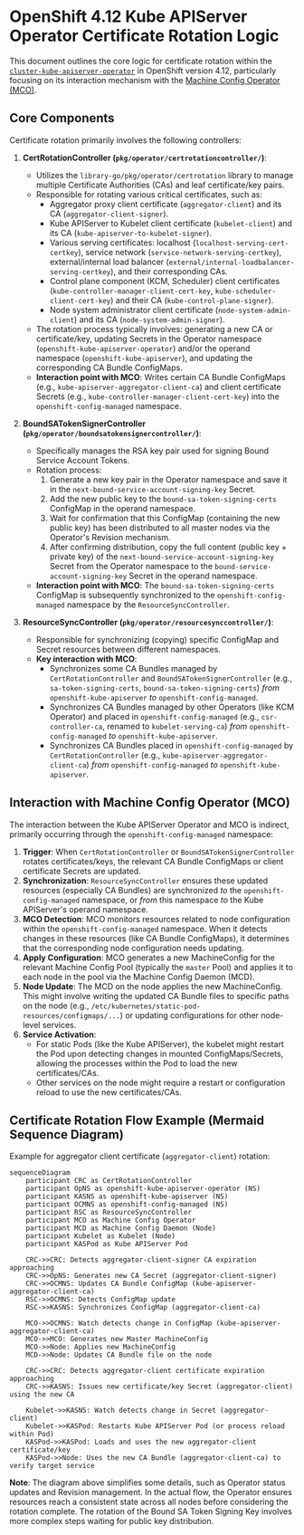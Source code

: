 # OpenShift 4.12 Kube APIServer Operator Certificate Rotation Logic

This document outlines the core logic for certificate rotation within the [`cluster-kube-apiserver-operator`](https://github.com/openshift/cluster-kube-apiserver-operator/tree/release-4.12) in OpenShift version 4.12, particularly focusing on its interaction mechanism with the [Machine Config Operator (MCO)](https://github.com/openshift/machine-config-operator/tree/release-4.12).

## Core Components

Certificate rotation primarily involves the following controllers:

1.  **CertRotationController (`pkg/operator/certrotationcontroller/`)**:
    *   Utilizes the `library-go/pkg/operator/certrotation` library to manage multiple Certificate Authorities (CAs) and leaf certificate/key pairs.
    *   Responsible for rotating various critical certificates, such as:
        *   Aggregator proxy client certificate (`aggregator-client`) and its CA (`aggregator-client-signer`).
        *   Kube APIServer to Kubelet client certificate (`kubelet-client`) and its CA (`kube-apiserver-to-kubelet-signer`).
        *   Various serving certificates: localhost (`localhost-serving-cert-certkey`), service network (`service-network-serving-certkey`), external/internal load balancer (`external/internal-loadbalancer-serving-certkey`), and their corresponding CAs.
        *   Control plane component (KCM, Scheduler) client certificates (`kube-controller-manager-client-cert-key`, `kube-scheduler-client-cert-key`) and their CA (`kube-control-plane-signer`).
        *   Node system administrator client certificate (`node-system-admin-client`) and its CA (`node-system-admin-signer`).
    *   The rotation process typically involves: generating a new CA or certificate/key, updating Secrets in the Operator namespace (`openshift-kube-apiserver-operator`) and/or the operand namespace (`openshift-kube-apiserver`), and updating the corresponding CA Bundle ConfigMaps.
    *   **Interaction point with MCO**: Writes certain CA Bundle ConfigMaps (e.g., `kube-apiserver-aggregator-client-ca`) and client certificate Secrets (e.g., `kube-controller-manager-client-cert-key`) into the `openshift-config-managed` namespace.

2.  **BoundSATokenSignerController (`pkg/operator/boundsatokensignercontroller/`)**:
    *   Specifically manages the RSA key pair used for signing Bound Service Account Tokens.
    *   Rotation process:
        1.  Generate a new key pair in the Operator namespace and save it in the `next-bound-service-account-signing-key` Secret.
        2.  Add the new public key to the `bound-sa-token-signing-certs` ConfigMap in the operand namespace.
        3.  Wait for confirmation that this ConfigMap (containing the new public key) has been distributed to all master nodes via the Operator's Revision mechanism.
        4.  After confirming distribution, copy the full content (public key + private key) of the `next-bound-service-account-signing-key` Secret from the Operator namespace to the `bound-service-account-signing-key` Secret in the operand namespace.
    *   **Interaction point with MCO**: The `bound-sa-token-signing-certs` ConfigMap is subsequently synchronized to the `openshift-config-managed` namespace by the `ResourceSyncController`.

3.  **ResourceSyncController (`pkg/operator/resourcesynccontroller/`)**:
    *   Responsible for synchronizing (copying) specific ConfigMap and Secret resources between different namespaces.
    *   **Key interaction with MCO**:
        *   Synchronizes some CA Bundles managed by `CertRotationController` and `BoundSATokenSignerController` (e.g., `sa-token-signing-certs`, `bound-sa-token-signing-certs`) *from* `openshift-kube-apiserver` *to* `openshift-config-managed`.
        *   Synchronizes CA Bundles managed by other Operators (like KCM Operator) and placed in `openshift-config-managed` (e.g., `csr-controller-ca`, renamed to `kubelet-serving-ca`) *from* `openshift-config-managed` *to* `openshift-kube-apiserver`.
        *   Synchronizes CA Bundles placed in `openshift-config-managed` by `CertRotationController` (e.g., `kube-apiserver-aggregator-client-ca`) *from* `openshift-config-managed` *to* `openshift-kube-apiserver`.

## Interaction with Machine Config Operator (MCO)

The interaction between the Kube APIServer Operator and MCO is indirect, primarily occurring through the `openshift-config-managed` namespace:

1.  **Trigger**: When `CertRotationController` or `BoundSATokenSignerController` rotates certificates/keys, the relevant CA Bundle ConfigMaps or client certificate Secrets are updated.
2.  **Synchronization**: `ResourceSyncController` ensures these updated resources (especially CA Bundles) are synchronized *to* the `openshift-config-managed` namespace, or *from* this namespace *to* the Kube APIServer's operand namespace.
3.  **MCO Detection**: MCO monitors resources related to node configuration within the `openshift-config-managed` namespace. When it detects changes in these resources (like CA Bundle ConfigMaps), it determines that the corresponding node configuration needs updating.
4.  **Apply Configuration**: MCO generates a new MachineConfig for the relevant Machine Config Pool (typically the `master` Pool) and applies it to each node in the pool via the Machine Config Daemon (MCD).
5.  **Node Update**: The MCD on the node applies the new MachineConfig. This might involve writing the updated CA Bundle files to specific paths on the node (e.g., `/etc/kubernetes/static-pod-resources/configmaps/...`) or updating configurations for other node-level services.
6.  **Service Activation**:
    *   For static Pods (like the Kube APIServer), the kubelet might restart the Pod upon detecting changes in mounted ConfigMaps/Secrets, allowing the processes within the Pod to load the new certificates/CAs.
    *   Other services on the node might require a restart or configuration reload to use the new certificates/CAs.

## Certificate Rotation Flow Example (Mermaid Sequence Diagram)

Example for aggregator client certificate (`aggregator-client`) rotation:

```mermaid
sequenceDiagram
    participant CRC as CertRotationController
    participant OpNS as openshift-kube-apiserver-operator (NS)
    participant KASNS as openshift-kube-apiserver (NS)
    participant OCMNS as openshift-config-managed (NS)
    participant RSC as ResourceSyncController
    participant MCO as Machine Config Operator
    participant MCD as Machine Config Daemon (Node)
    participant Kubelet as Kubelet (Node)
    participant KASPod as Kube APIServer Pod

    CRC->>CRC: Detects aggregator-client-signer CA expiration approaching
    CRC->>OpNS: Generates new CA Secret (aggregator-client-signer)
    CRC->>OCMNS: Updates CA Bundle ConfigMap (kube-apiserver-aggregator-client-ca)
    RSC->>OCMNS: Detects ConfigMap update
    RSC->>KASNS: Synchronizes ConfigMap (aggregator-client-ca)

    MCO->>OCMNS: Watch detects change in ConfigMap (kube-apiserver-aggregator-client-ca)
    MCO->>MCO: Generates new Master MachineConfig
    MCO->>Node: Applies new MachineConfig
    MCD->>Node: Updates CA Bundle file on the node

    CRC->>CRC: Detects aggregator-client certificate expiration approaching
    CRC->>KASNS: Issues new certificate/key Secret (aggregator-client) using the new CA

    Kubelet->>KASNS: Watch detects change in Secret (aggregator-client)
    Kubelet->>KASPod: Restarts Kube APIServer Pod (or process reload within Pod)
    KASPod->>KASPod: Loads and uses the new aggregator-client certificate/key
    KASPod->>Node: Uses the new CA Bundle (aggregator-client-ca) to verify target service
```

**Note**: The diagram above simplifies some details, such as Operator status updates and Revision management. In the actual flow, the Operator ensures resources reach a consistent state across all nodes before considering the rotation complete. The rotation of the Bound SA Token Signing Key involves more complex steps waiting for public key distribution.
